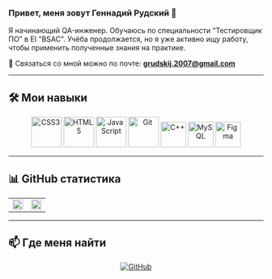 ### Привет, меня зовут Геннадий Рудский 👋

Я начинающий QA-инженер. Обучаюсь по специальности “Тестировщик ПО” в EI "BSAC". Учёба продолжается, но я уже активно ищу работу, чтобы применить полученные знания на практике.

📧 Связаться со мной можно по почте: **grudskij.2007@gmail.com**

---

## 🛠️ Мои навыки

<div align="center">  
<a href="https://www.w3schools.com/css/" target="_blank"><img src="https://profilinator.rishav.dev/skills-assets/css3-original-wordmark.svg" alt="CSS3" height="60" /></a>  
<a href="https://en.wikipedia.org/wiki/HTML5" target="_blank"><img src="https://profilinator.rishav.dev/skills-assets/html5-original-wordmark.svg" alt="HTML5" height="60" /></a>  
<a href="https://www.javascript.com/" target="_blank"><img src="https://profilinator.rishav.dev/skills-assets/javascript-original.svg" alt="JavaScript" height="60" /></a>  
<a href="https://github.com/" target="_blank"><img src="https://profilinator.rishav.dev/skills-assets/git-scm-icon.svg" alt="Git" height="60" /></a>  
<a href="https://www.cplusplus.com/" target="_blank"><img src="https://profilinator.rishav.dev/skills-assets/cplusplus-original.svg" alt="C++" height="50" /></a>  
<a href="https://www.mysql.com/" target="_blank"><img src="https://profilinator.rishav.dev/skills-assets/mysql-original-wordmark.svg" alt="MySQL" height="50" /></a>   
<a href="https://www.figma.com/" target="_blank"><img src="https://profilinator.rishav.dev/skills-assets/figma-icon.svg" alt="Figma" height="50" /></a>  
</div>  

---

## 📊 GitHub статистика

<table><tr><td valign="top" width="49%">

<img src="https://github-readme-stats.vercel.app/api?username=gerundiyyy&show_icons=true&count_private=true&hide_border=true" style="width: 100%" />

</td><td valign="top" width="49%">

<img src="https://github-readme-stats.vercel.app/api/top-langs/?username=gerundiyyy&hide_border=true&layout=compact" style="width: 100%" />

</td></tr></table>  

---

## 📫 Где меня найти

<div align="center">
  <a href="https://github.com/gerundiyyy" target="_blank">
    <img src="https://img.shields.io/badge/github-%2324292e.svg?&style=for-the-badge&logo=github&logoColor=white" alt="GitHub" />
  </a>
</div>

